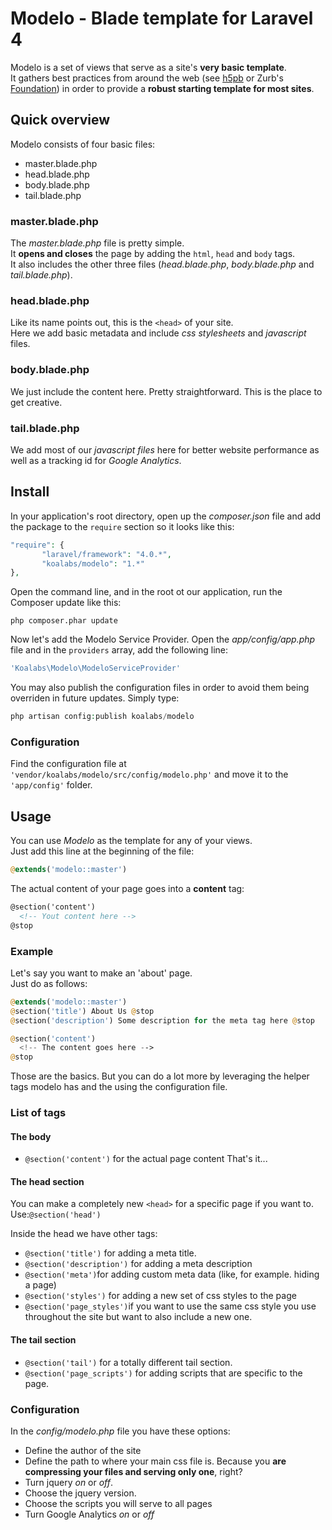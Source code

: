 # Modelo - Blade template for Laravel 4

Modelo is a set of views that serve as a site's **very basic template**.  
It gathers best practices from around the web (see [h5pb](http://html5boilerplate.com) or Zurb's [Foundation](http://foundation.zurb.com)) in order to provide a **robust starting template for most sites**.


## Quick overview
Modelo consists of four basic files:

* master.blade.php
* head.blade.php
* body.blade.php
* tail.blade.php

### master.blade.php
The *master.blade.php* file is pretty simple.  
It **opens and closes** the page by adding the `html`, `head` and `body` tags.  
It also includes the other three files (*head.blade.php*, *body.blade.php* and *tail.blade.php*).

### head.blade.php
Like its name points out, this is the `<head>` of your site.  
Here we add basic metadata and include *css stylesheets* and *javascript* files.

### body.blade.php
We just include the content here. Pretty straightforward. This is the place to get creative.

### tail.blade.php
We add most of our *javascript files* here for better website performance as well as a tracking id for *Google Analytics*.


## Install
In your application's root directory, open up the *composer.json* file and add the package to the `require` section so it looks like this:

```php
"require": {
       "laravel/framework": "4.0.*",
       "koalabs/modelo": "1.*"
},
```

Open the command line, and in the root ot our application, run the Composer update like this:

```
php composer.phar update
```

Now let's add the Modelo Service Provider. Open the *app/config/app.php* file and in the `providers` array, add the following line:

```php
'Koalabs\Modelo\ModeloServiceProvider'
```

You may also publish the configuration files in order to avoid them being overriden in future updates. Simply type:

```php
php artisan config:publish koalabs/modelo
```

### Configuration
Find the configuration file at `'vendor/koalabs/modelo/src/config/modelo.php'` and move it to the `'app/config'` folder.

## Usage
You can use *Modelo* as the template for any of your views.  
Just add this line at the beginning of the file:

```php
@extends('modelo::master')
```

The actual content of your page goes into a **content** tag:

```html
@section('content')
  <!-- Yout content here -->
@stop
```

### Example
Let's say you want to make an 'about' page.  
Just do as follows:

```php
@extends('modelo::master')
@section('title') About Us @stop
@section('description') Some description for the meta tag here @stop

@section('content')
  <!-- The content goes here -->
@stop
```

Those are the basics.
But you can do a lot more by leveraging the helper tags modelo has and the using the configuration file.

### List of tags

#### The body

* `@section('content')` for the actual page content
That's it...

#### The head section

You can make a completely new `<head>` for a specific page if you want to.  
Use:`@section('head')`

Inside the head we have other tags:

* `@section('title')` for adding a meta title.
* `@section('description')` for adding a meta description
* `@section('meta')`for adding custom meta data (like, for example. hiding a page)
* `@section('styles')` for adding a new set of css styles to the page
* `@section('page_styles')`if you want to use the same css style you use throughout the site but want to also include a new one.


#### The tail section

* `@section('tail')` for a totally different tail section.
* `@section('page_scripts')` for adding scripts that are specific to the page.

### Configuration
In the *config/modelo.php* file you have these options:

* Define the author of the site
* Define the path to where your main css file is. Because you **are compressing your files and serving only one**, right?
* Turn jquery *on* or *off*.
* Choose the jquery version.
* Choose the scripts you will serve to all pages
* Turn Google Analytics *on* or *off*
